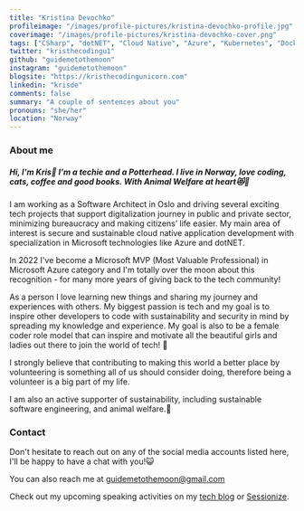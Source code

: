 ```yaml
---
title: "Kristina Devochko"
profileimage: "/images/profile-pictures/kristina-devochko-profile.jpg"
coverimage: "/images/profile-pictures/kristina-devochko-cover.png"
tags: ["CSharp", "dotNET", "Cloud Native", "Azure", "Kubernetes", "Docker", "DevSecOps", "SDLC", "Software Architecture", "Sustainable Software Engineering", "Microsoft Azure MVP", "Azure Hero", "MeetUp Organiser", "Volunteer", "Speaker", "Open Sourceress", "Mentor", "Animal Welfare Advocate"]
twitter: "kristhecodingu1"
github: "guidemetothemoon"
instagram: "guidemetothemoon"
blogsite: "https://kristhecodingunicorn.com"
linkedin: "krisde"
comments: false
summary: "A couple of sentences about you"
pronouns: "she/her"
location: "Norway"
---
```



### About me

##### Hi, I'm Kris🤗 I'm a techie and a Potterhead. I live in Norway, love coding, cats, coffee and good books. With Animal Welfare at heart😻🌈

I am working as a Software Architect in Oslo and driving several exciting tech projects that support digitalization journey in public and private sector, minimizing bureaucracy and making citizens’ life easier. My main area of interest is secure and sustainable cloud native application development with specialization in Microsoft technologies like Azure and dotNET.

In 2022 I've become a Microsoft MVP (Most Valuable Professional) in Microsoft Azure category and I'm totally over the moon about this recognition - for many more years of giving back to the tech community!

As a person I love learning new things and sharing my journey and experiences with others. My biggest passion is tech and my goal is to inspire other developers to code with sustainability and security in mind by spreading my knowledge and experience. My goal is also to be a female coder role model that can inspire and motivate all the beautiful girls and ladies out there to join the world of tech! 💖

I strongly believe that contributing to making this world a better place by volunteering is something all of us should consider doing, therefore being a volunteer is a big part of my life.

I am also an active supporter of sustainability, including sustainable software engineering, and animal welfare.🌱

### Contact

Don't hesitate to reach out on any of the social media accounts listed here, I'll be happy to have a chat with you!😺

You can also reach me at [guidemetothemoon@gmail.com](guidemetothemoon@gmail.com)

Check out my upcoming speaking activities on my [tech blog](https://kristhecodingunicorn.com/public) or [Sessionize](https://sessionize.com/kristina-devochko).
